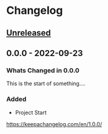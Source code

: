 # Changelog
<!-- markdownlint-disable MD024 -->
<!-- changelog-start -->

## [Unreleased](https://github.com/DonalChilde/snippets/0.0.0...refs/heads/develop)
<!-- Dont forget to:
    - Update the Unreleased compare version to latest release tag
    - Update compare/_previous_version_tag_ 
    - Delete <a></a> tag -->
<!-- Copy paste release notes below here -->
<!-- scriv-insert-here -->

## 0.0.0 - 2022-09-23

### Whats Changed in 0.0.0

This is the start of something....

### Added

- Project Start

<https://keepachangelog.com/en/1.0.0/>

<!-- changelog-end -->